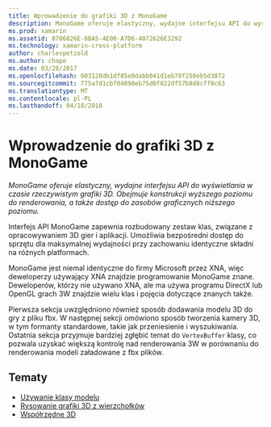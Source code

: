 ```yaml
---
title: Wprowadzenie do grafiki 3D z MonoGame
description: MonoGame oferuje elastyczny, wydajne interfejsu API do wyświetlania w czasie rzeczywistym grafiki 3D. Obejmuje konstrukcji wyższego poziomu do renderowania, a także dostęp do zasobów graficznych niższego poziomu.
ms.prod: xamarin
ms.assetid: 8706826E-8BA5-4E00-A7D6-4072626E3292
ms.technology: xamarin-cross-platform
author: charlespetzold
ms.author: chape
ms.date: 03/28/2017
ms.openlocfilehash: 603128db1df85e0dabb041d1eb79f250eb5d3872
ms.sourcegitcommit: 775a7d1cbf04090eb75d0f822df57b8d8cff0c63
ms.translationtype: MT
ms.contentlocale: pl-PL
ms.lasthandoff: 04/18/2018
---
```

# <a name="introduction-to-3d-graphics-with-monogame"></a>Wprowadzenie do grafiki 3D z MonoGame

_MonoGame oferuje elastyczny, wydajne interfejsu API do wyświetlania w czasie rzeczywistym grafiki 3D. Obejmuje konstrukcji wyższego poziomu do renderowania, a także dostęp do zasobów graficznych niższego poziomu._

Interfejs API MonoGame zapewnia rozbudowany zestaw klas, związane z opracowywaniem 3D gier i aplikacji. Umożliwia bezpośredni dostęp do sprzętu dla maksymalnej wydajności przy zachowaniu identyczne składni na różnych platformach.

MonoGame jest niemal identyczne do firmy Microsoft przez XNA, więc deweloperzy używający XNA znajdzie programowanie MonoGame znane. Deweloperów, którzy nie używano XNA, ale ma używa programu DirectX lub OpenGL grach 3W znajdzie wielu klas i pojęcia dotyczące znanych także.

Pierwsza sekcja uwzględniono również sposób dodawania modelu 3D do gry z pliku fbx. W następnej sekcji omówiono sposób tworzenia kamery 3D, w tym formanty standardowe, takie jak przeniesienie i wyszukiwania. Ostatnia sekcja przyjmuje bardziej zgłębić temat do `VertexBuffer` klasy, co pozwala uzyskać większą kontrolę nad renderowania 3W w porównaniu do renderowania modeli załadowane z fbx plików.


## <a name="topics"></a>Tematy

- [Używanie klasy modelu](~/graphics-games/monogame/3d/part1.md)
- [Rysowanie grafiki 3D z wierzchołków](~/graphics-games/monogame/3d/part2.md)
- [Współrzędne 3D](~/graphics-games/monogame/3d/part3.md)